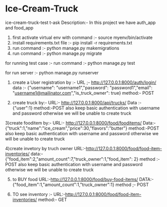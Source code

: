 # Ice-Cream-Truck
ice-cream-truck-test t-ask 
Description:- In this project we have auth_app and food_app

1) first activate virtual env with command :- source myenv/bin/activate
2) install requirements.txt file :- pip install -r requirements.txt
3) run command :- python manage.py makemigrations 
4) run command :- python manage.py migrate

for running test case :- run command :- python manage.py test

for run server :- python manage.py runserver 

1) create a User registration by :-
URL ;- http://127.0.0.1:8000/auth/login/
data :-    {"username": "username1","password": "password1","email": "username1@mailinator.com","is_truck_owner": true}
method:- POST

2) create truck by:-
URL:- http://127.0.0.1:8000/api/trucks/
Data :- {"user":1}
method:-POST
also keep basic authentication with username and password otherwise we will be unable to create truck

3)create fooditem by:-
URL:- http://127.0.0.1:8000/food/fooditems/
Data:- {"truck":1,"name":"ice_cream","price":30,"flavors":"butter"}
method:-POST
also keep basic authentication with username and password otherwise we will be unable to create truck

4)create invetory by truch owner
URL:-http://127.0.0.1:8000/food/food-item-inventories/
data:- {"food_item":2,"amount_count":7,"truck_owner":1,"food_item": 2}
method :- POST
also keep basic authentication with username and password otherwise we will be unable to create truck

5) to BUY food 
URL:-http://127.0.0.1:8000/food/buy-food-items/
DATA:-{"food_item":1,"amount_count":1,"truck_owner":1}
method  ;- POST

6) TO see inventory :-
URL:-http://127.0.0.1:8000/food/food-item-inventories/
method:- GET


